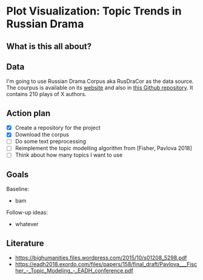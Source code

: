# Plot Visualization: Topic Trends in Russian Drama

## What is this all about?

## Data
I'm going to use Russian Drama Corpus aka RusDraCor as the data source. The courpus is available on its [website](https://dracor.org/rus) and also in [this Github repository](https://github.com/dracor-org/rusdracor). It contains 210 plays of X authors.

## Action plan
- [x] Create a repository for the project
- [x] Download the corpus
- [ ] Do some text preprocessing
- [ ] Reimplement the topic modelling algorithm from [Fisher, Pavlova 2018]
- [ ] Think about how many topics I want to use

## Goals 
Baseline:
- bam

Follow-up ideas:
- whatever

## Literature
- https://bighumanities.files.wordpress.com/2015/10/s01208_5298.pdf
- https://eadh2018.exordo.com/files/papers/158/final_draft/Pavlova___Fischer_-_Topic_Modeling_-_EADH_conference.pdf
